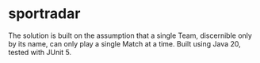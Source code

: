 # sportradar

The solution is built on the assumption that a single Team, discernible only by its name, can only play a single Match at a time. 
Built using Java 20, tested with JUnit 5.